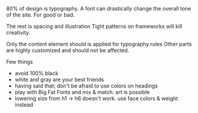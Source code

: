 
80% of design is typography. A font can drastically
change the overall tone of the site. For good or bad.

The rest is spacing and illustration
Tight patterns on frameworks will kill creativity.


Only the content element should is applied for typography rules
Other parts are highly customized and should not be affected.

Few things

- avoid 100% black
- white and gray are your best friends
- having said that; don't be afraid to use colors on headings
- play with Big Fat Fonts and mix & match. art is possible
- lowering size from h1 -> h6 doesn't work. use face colors & weight instead
